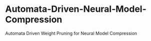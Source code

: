 # Automata-Driven-Neural-Model-Compression
Automata Driven Weight Pruning for Neural Model Compression

